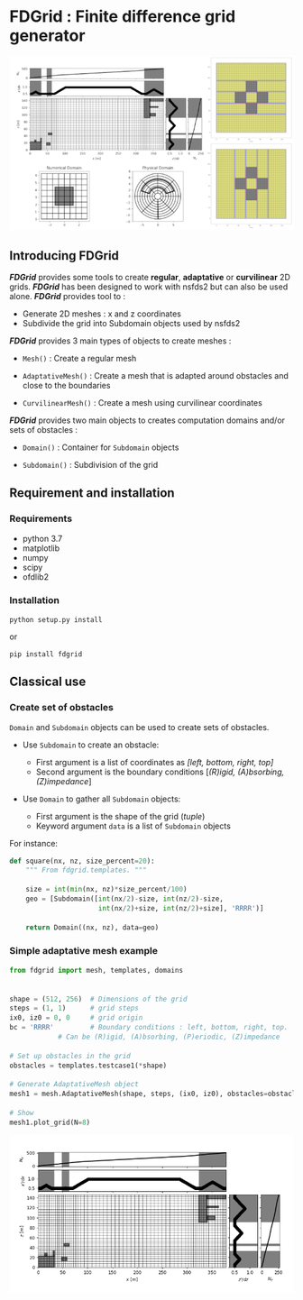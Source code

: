 # FDGrid : Finite difference grid generator


![Grid generator](https://github.com/ipselium/fdgrid/blob/master/docs/fdgrid.png)


## Introducing FDGrid

***FDGrid*** provides some tools to create **regular**, **adaptative** or
**curvilinear** 2D grids. ***FDGrid*** has been designed to work with nsfds2 but can also be used alone. ***FDGrid*** provides tool to :

* Generate 2D meshes : x and z coordinates
* Subdivide the grid into Subdomain objects used by nsfds2

***FDGrid*** provides 3 main types of objects to create meshes :

* `Mesh()` : Create a regular mesh


* `AdaptativeMesh()` : Create a mesh that is adapted around obstacles and close to the boundaries


* `CurvilinearMesh()` : Create a mesh using curvilinear coordinates

***FDGrid*** provides two main objects to creates computation domains and/or sets of obstacles :

* `Domain()` : Container for `Subdomain` objects

* `Subdomain()` : Subdivision of the grid


## Requirement and installation

### Requirements

* python 3.7
* matplotlib
* numpy
* scipy
* ofdlib2

### Installation

```
python setup.py install
```

or

```
pip install fdgrid
```

## Classical use

### Create set of obstacles

`Domain` and `Subdomain` objects can be used to create sets of obstacles.

* Use `Subdomain` to create an obstacle:

	* First argument is a list of coordinates as *[left, bottom, right, top]*
	* Second argument is the boundary conditions [*(R)igid, (A)bsorbing, (Z)impedance*]

* Use `Domain` to gather all `Subdomain` objects:

	* First argument is the shape of the grid (*tuple*)
	* Keyword argument `data` is a list of `Subdomain` objects

For instance:
```python
def square(nx, nz, size_percent=20):
    """ From fdgrid.templates. """

    size = int(min(nx, nz)*size_percent/100)
    geo = [Subdomain([int(nx/2)-size, int(nz/2)-size,
                      int(nx/2)+size, int(nz/2)+size], 'RRRR')]

    return Domain((nx, nz), data=geo)
```

### Simple adaptative mesh example

```python
from fdgrid import mesh, templates, domains


shape = (512, 256)	# Dimensions of the grid
steps = (1, 1)		# grid steps
ix0, iz0 = 0, 0		# grid origin
bc = 'RRRR' 		# Boundary conditions : left, bottom, right, top.
			# Can be (R)igid, (A)bsorbing, (P)eriodic, (Z)impedance

# Set up obstacles in the grid
obstacles = templates.testcase1(*shape)

# Generate AdaptativeMesh object
mesh1 = mesh.AdaptativeMesh(shape, steps, (ix0, iz0), obstacles=obstacles, bc=bc)

# Show
mesh1.plot_grid(N=8)
```

![adaptative mesh](https://github.com/ipselium/fdgrid/blob/master/docs/adaptative.png)

